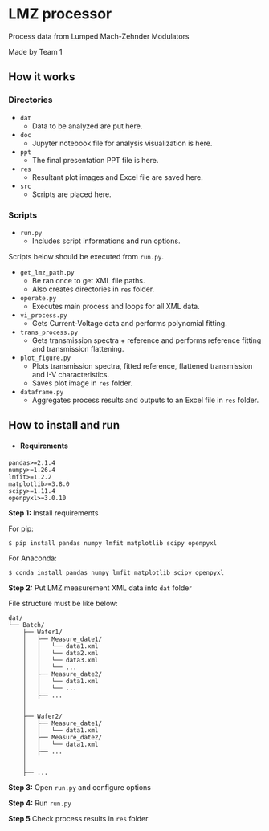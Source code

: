 # LMZ processor
Process data from Lumped Mach-Zehnder Modulators

Made by Team 1

## How it works
### Directories
- `dat`
  - Data to be analyzed are put here.
- `doc`
  - Jupyter notebook file for analysis visualization is here.
- `ppt`
  - The final presentation PPT file is here.
- `res`
  - Resultant plot images and Excel file are saved here.
- `src`
  - Scripts are placed here.

### Scripts
- `run.py`
  - Includes script informations and run options.

Scripts below should be executed from `run.py`.
- `get_lmz_path.py` 
  - Be ran once to get XML file paths. 
  - Also creates directories in `res` folder. 
- `operate.py`
  - Executes main process and loops for all XML data.
- `vi_process.py`
  - Gets Current-Voltage data and performs polynomial fitting. 
- `trans_process.py`
  - Gets transmission spectra + reference and performs reference fitting and transmission flattening. 
- `plot_figure.py`
  - Plots transmission spectra, fitted reference, flattened transmission and I-V characteristics.
  - Saves plot image in `res` folder.
- `dataframe.py`
  - Aggregates process results and outputs to an Excel file in `res` folder.

## How to install and run

- #### Requirements

```
pandas>=2.1.4
numpy>=1.26.4
lmfit>=1.2.2
matplotlib>=3.8.0
scipy>=1.11.4
openpyxl>=3.0.10
```
**Step 1:** Install requirements

For pip:
```shell
$ pip install pandas numpy lmfit matplotlib scipy openpyxl
```

For Anaconda: 
```shell
$ conda install pandas numpy lmfit matplotlib scipy openpyxl
```

**Step 2:** Put LMZ measurement XML data into `dat` folder

File structure must be like below:
```
dat/
└── Batch/
    ├── Wafer1/
    │   ├── Measure_date1/
    │   │   └── data1.xml
    │   │   └── data2.xml
    │   │   └── data3.xml
    │   │   └── ...
    │   ├── Measure_date2/
    │   │   └── data1.xml
    │   │   └── ...
    │   ├── ...
    │
    │
    ├── Wafer2/
    │   ├── Measure_date1/
    │   │   └── data1.xml
    │   ├── Measure_date2/
    │   │   └── data1.xml
    │   ├── ...
    │
    │
    ├── ...
```

**Step 3:** Open `run.py` and configure options

**Step 4:** Run `run.py`

**Step 5** Check process results in `res` folder

